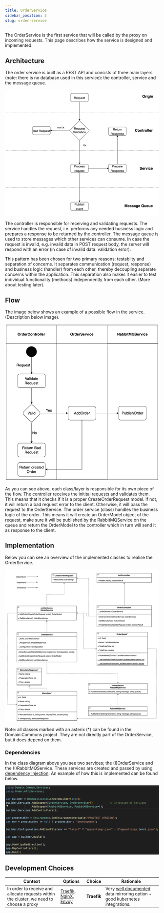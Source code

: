 ```yaml
---
title: OrderService
sidebar_position: 2
slug: order-service
---
```


The OrderService is the first service that will be called by the proxy on incoming requests. This page describes how the service is designed and implemented.

## Architecture

The order service is built as a REST API and consists of three main layers (note: there is no database used in this service): the controller, service and the message queue.

![architecture schematic](./img/order-service-architecture-layers.png)

The controller is responsible for receiving and validating requests. The service handles the request, i.e. performs any needed business logic and prepares a response to be returned by the controller. The message queue is used to store messages which other services can consume.
In case the request is invalid, e.g. invalid data in POST request body, the server will respond with an error (in case of invalid data: validation error).

This pattern has been chosen for two primary reasons: testablity and separation of concerns. It separates communication (request, response) and business logic (handler) from each other, thereby decoupling separate concerns within the application. This separation also makes it easier to test individual functionality (methods) independently from each other. (More about testing later).

## Flow

The image below shows an example of a possible flow in the service. (Description below image).

![Swim lane](./img/order-service-swim-lane.png)

As you can see above, each class/layer is responsible for its own piece of the flow. The controller receives the initital requests and validates them. This means that it checks if it is a proper CreateOrderRequest model. If not, it will return a bad request error to the client. Otherwise, it will pass the request to the OrderService.
The order service (class) handles the business logic of the order. This means it will create an OrderModel object of the request, make sure it will be published by the RabbitMQService on the queue and return the OrderModel to the controller which in turn will send it as response to the client.

## Implementation

Below you can see an overview of the implemented classes to realise the OrderService.

![class diagram](./img/order-service-class-diagram.png)

Note: all classes marked with an asterix (\*) can be found in the Domain.Commons project. They are not directly part of the OrderService, but it does depend on them.

<!-- TODO: Add link to domain.commons project above. -->

### Dependencies

In the class diagram above you see two services; the (I)OrderService and the (I)RabbitMQService. These services are created and passed by using [dependency injection](https://learn.microsoft.com/en-us/aspnet/core/fundamentals/dependency-injection?view=aspnetcore-7.0). An example of how this is implemented can be found below.

![Dependency Injection](./img/di-example.png)

## Development Choices

| Context                                                                                 | Options                                                                                             | Choice      | Rationale                                                                                                                                        |
| --------------------------------------------------------------------------------------- | --------------------------------------------------------------------------------------------------- | ----------- | ------------------------------------------------------------------------------------------------------------------------------------------------ |
| In order to receive and allocate requests within the cluster, we need to choose a proxy | [Traefik](https://traefik.io), [NginX](https://www.nginx.com/), [Envoy](https://www.envoyproxy.io/) | **Traefik** | Very [well documented](https://doc.traefik.io/traefik/routing/services/#mirroring-service) data mirroring option + good kubernetes integrations. |
